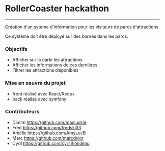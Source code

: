 # RollerCoaster hackathon
-------------------------

Création d'un sytème d'information pour les visiteurs de parcs d'attractions.

Ce système doit être déployé sur des bornes dans les parcs.

### Objectifs
* Afficher sur la carte les attractions
* Afficher les informations de ces dernières
* Filtrer les attractions disponibles

### Mise en oeuvre du projet
* front réalisé avec React/Redux
* back réalisé avec symfony

### Contributeurs
* Dimitri https://github.com/macluckie
* Fred https://github.com/fredski33
* Amélie https://github.com/AmyLeeB
* Marc https://github.com/marcdvlpr
* Cyril https://github.com/cyrilBlondeau
